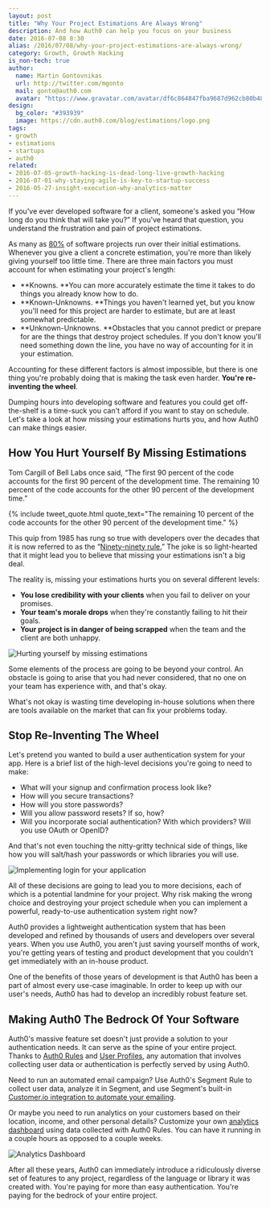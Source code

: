 ```yaml
---
layout: post
title: "Why Your Project Estimations Are Always Wrong"
description: And how Auth0 can help you focus on your business
date: 2016-07-08 8:30
alias: /2016/07/08/why-your-project-estimations-are-always-wrong/
category: Growth, Growth Hacking
is_non-tech: true
author:
  name: Martin Gontovnikas
  url: http://twitter.com/mgonto
  mail: gonto@auth0.com
  avatar: "https://www.gravatar.com/avatar/df6c864847fba9687d962cb80b482764??s=60"
design:
  bg_color: "#393939"
  image: https://cdn.auth0.com/blog/estimations/logo.png
tags:
- growth
- estimations
- startups
- auth0
related:
- 2016-07-05-growth-hacking-is-dead-long-live-growth-hacking
- 2016-07-01-why-staying-agile-is-key-to-startup-success
- 2016-05-27-insight-execution-why-analytics-matter
---
```


If you've ever developed software for a client, someone's asked you “How long do you think that will take you?” If you've heard that question, you understand the frustration and pain of project estimations.

As many as [80%](http://ieeexplore.ieee.org/xpl/login.jsp?tp=&arnumber=1237981&url=http%3A%2F%2Fieeexplore.ieee.org%2Fxpls%2Fabs_all.jsp%3Farnumber%3D1237981) of software projects run over their initial estimations. Whenever you give a client a concrete estimation, you're more than likely giving yourself too little time. There are three main factors you must account for when estimating your project's length:

* **Knowns. **You can more accurately estimate the time it takes to do things you already know how to do.
* **Known-Unknowns. **Things you haven't learned yet, but you know you'll need for this project are harder to estimate, but are at least somewhat predictable.
* **Unknown-Unknowns. **Obstacles that you cannot predict or prepare for are the things that destroy project schedules. If you don't know you'll need something down the line, you have no way of accounting for it in your estimation.

Accounting for these different factors is almost impossible, but there is one thing you're probably doing that is making the task even harder. **You're re-inventing the wheel**.

Dumping hours into developing software and features you could get off-the-shelf is a time-suck you can't afford if you want to stay on schedule. Let's take a look at how missing your estimations hurts you, and how Auth0 can make things easier.

## How You Hurt Yourself By Missing Estimations

Tom Cargill of Bell Labs once said, “The first 90 percent of the code accounts for the first 90 percent of the development time. The remaining 10 percent of the code accounts for the other 90 percent of the development time.”

{% include tweet_quote.html quote_text="The remaining 10 percent of the code accounts for the other 90 percent of the development time." %}

This quip from 1985 has rung so true with developers over the decades that it is now referred to as the “[Ninety-ninety rule.](http://www.wou.edu/las/cs/csclasses/cs161/Lectures/rulesofthumb.html)” The joke is so light-hearted that it might lead you to believe that missing your estimations isn't a big deal.

The reality is, missing your estimations hurts you on several different levels:

* **You lose credibility with your clients** when you fail to deliver on your promises.
* **Your team's morale drops** when they're constantly failing to hit their goals.
* **Your project is in danger of being scrapped** when the team and the client are both unhappy.

![Hurting yourself by missing estimations](https://cdn.auth0.com/blog/estimations/hurting-yourself-missing-estimations.png)

Some elements of the process are going to be beyond your control. An obstacle is going to arise that you had never considered, that no one on your team has experience with, and that's okay.

What's not okay is wasting time developing in-house solutions when there are tools available on the market that can fix your problems today.

## Stop Re-Inventing The Wheel

Let's pretend you wanted to build a user authentication system for your app. Here is a brief list of the high-level decisions you're going to need to make:

* What will your signup and confirmation process look like?
* How will you secure transactions?
* How will you store passwords?
* Will you allow password resets? If so, how?
* Will you incorporate social authentication? With which providers? Will you use OAuth or OpenID?

And that's not even touching the nitty-gritty technical side of things, like how you will salt/hash your passwords or which libraries you will use.

![Implementing login for your application](https://cdn.auth0.com/blog/estimations/implementing-your-login.png)

All of these decisions are going to lead you to more decisions, each of which is a potential landmine for your project. Why risk making the wrong choice and destroying your project schedule when you can implement a powerful, ready-to-use authentication system right now?

Auth0 provides a lightweight authentication system that has been developed and refined by thousands of users and developers over several years. When you use Auth0, you aren't just saving yourself months of work, you're getting years of testing and product development that you couldn't get immediately with an in-house product.

One of the benefits of those years of development is that Auth0 has been a part of almost every use-case imaginable. In order to keep up with our user's needs, Auth0 has had to develop an incredibly robust feature set.

## Making Auth0 The Bedrock Of Your Software

Auth0's massive feature set doesn't just provide a solution to your authentication needs. It can serve as the spine of your entire project. Thanks to [Auth0 Rules](https://auth0.com/docs/rules) and [User Profiles](https://auth0.com/docs/user-profile), any automation that involves collecting user data or authentication is perfectly served by using Auth0.

Need to run an automated email campaign? Use Auth0's Segment Rule to collect user data, analyze it in Segment, and use Segment's built-in [Customer.io integration to automate your emailing](https://auth0.com/blog/2016/04/19/supercharge-your-registration-process/).

Or maybe you need to run analytics on your customers based on their location, income, and other personal details? Customize your own [analytics dashboard](https://auth0.com/learn/powering-user-analytics-identity/) using data collected with Auth0 Rules. You can have it running in a couple hours as opposed to a couple weeks.

![Analytics Dashboard](https://cdn.auth0.com/blog/estimations/analytics-dashboard.png)

After all these years, Auth0 can immediately introduce a ridiculously diverse set of features to any project, regardless of the language or library it was created with. You're paying for more than easy authentication. You're paying for the bedrock of your entire project.

